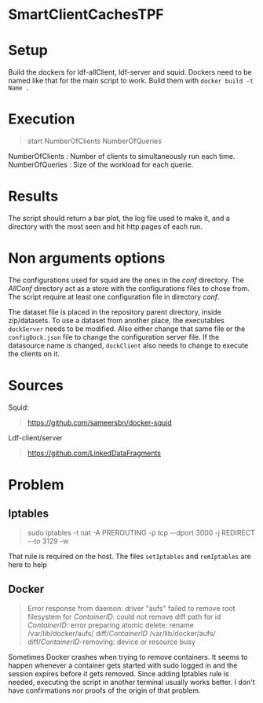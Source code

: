 # SmartClientCachesTPF

# Setup

Build the dockers for ldf-allClient, ldf-server and squid. Dockers need to be named like that for the main script to work. Build them with `docker build -t Name .`

# Execution

> start NumberOfClients NumberOfQueries

NumberOfClients : Number of clients to simultaneously run each time.
NumberOfQueries : Size of the workload for each querie.

# Results

The script should return a bar plot, the log file used to make it, and a directory with the most seen and hit http pages of each run.

# Non arguments options

The configurations used for squid are the ones in the *conf* directory. The *AllConf* directory act as a store with the configurations files to chose from. The script require at least one configuration file in directory *conf*.

The dataset file is placed in the repository parent directory, inside zip/datasets. To use a dataset from another place, the executables `dockServer` needs to be modified. Also either change that same file or the `configDock.json` file to change the configuration server file. If the datasource name is changed, `dockClient` also needs to change to execute the clients on it.

# Sources
Squid:
> https://github.com/sameersbn/docker-squid

Ldf-client/server
> https://github.com/LinkedDataFragments

# Problem

## Iptables
> sudo iptables -t nat -A PREROUTING -p tcp --dport 3000 -j REDIRECT --to 3129 -w

That rule is required on the host. The files `setIptables` and `remIptables` are here to help

## Docker
>Error response from daemon: driver "aufs" failed to remove root filesystem for *ContainerID*: could not remove diff path for id *ContainerID*: error preparing atomic delete: rename /var/lib/docker/aufs/
>diff/*ContainerID* /var/lib/docker/aufs/
>diff/*ContainerID*-removing: device or resource busy

Sometimes Docker crashes when trying to remove containers. It seems to happen whenever a container gets started with sudo logged in and the session expires before it gets removed. Since adding Iptables rule is needed, executing the script in another terminal usually works better.
I don't have confirmations nor proofs of the origin of that problem.
